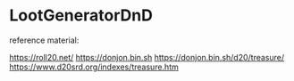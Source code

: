 # LootGeneratorDnD



reference material:

https://roll20.net/
https://donjon.bin.sh
https://donjon.bin.sh/d20/treasure/
https://www.d20srd.org/indexes/treasure.htm